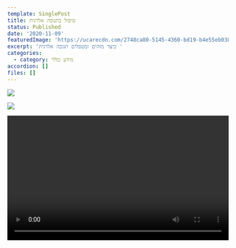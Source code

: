 ```yaml
---
template: SinglePost
title: טיפול בתגובה אלרגית
status: Published
date: '2020-11-09'
featuredImage: 'https://ucarecdn.com/2748ca80-5145-4360-bd19-b4e55eb0381b/'
excerpt: 'כיצד מזהים ומטפלים תגובה אלרגית '
categories:
  - category: מידע כללי
accordion: []
files: []
---
```

![](https://ucarecdn.com/3f6d3f6c-0aa7-43d0-b9df-23dcbd7b480b/)

![](https://ucarecdn.com/fb8bca54-e86e-4921-89c7-208c6e546637/)

<div style="padding-bottom: 56.25%; position: relative; height: 0; overflow: hidden;">
  <video style="width:100%; height:100%; top:0; position: absolute; right: 0;" src="/images/סרטון הזרקה.mp4" controls controlslist="nodownload"></video>
</div>
